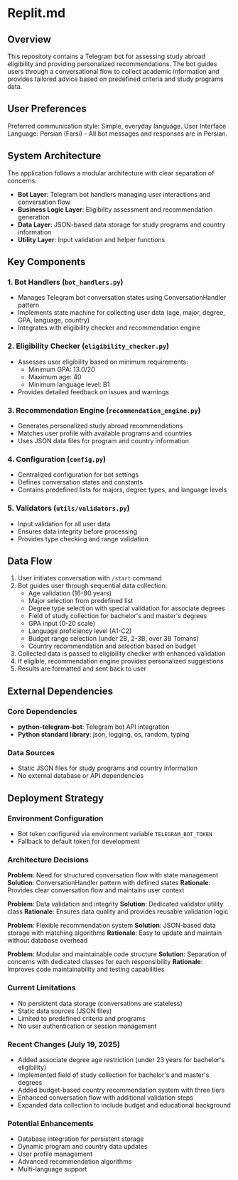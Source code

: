 # Replit.md

## Overview

This repository contains a Telegram bot for assessing study abroad eligibility and providing personalized recommendations. The bot guides users through a conversational flow to collect academic information and provides tailored advice based on predefined criteria and study programs data.

## User Preferences

Preferred communication style: Simple, everyday language.
User Interface Language: Persian (Farsi) - All bot messages and responses are in Persian.

## System Architecture

The application follows a modular architecture with clear separation of concerns:

- **Bot Layer**: Telegram bot handlers managing user interactions and conversation flow
- **Business Logic Layer**: Eligibility assessment and recommendation generation
- **Data Layer**: JSON-based data storage for study programs and country information
- **Utility Layer**: Input validation and helper functions

## Key Components

### 1. Bot Handlers (`bot_handlers.py`)
- Manages Telegram bot conversation states using ConversationHandler pattern
- Implements state machine for collecting user data (age, major, degree, GPA, language, country)
- Integrates with eligibility checker and recommendation engine

### 2. Eligibility Checker (`eligibility_checker.py`)
- Assesses user eligibility based on minimum requirements:
  - Minimum GPA: 13.0/20
  - Maximum age: 40
  - Minimum language level: B1
- Provides detailed feedback on issues and warnings

### 3. Recommendation Engine (`recommendation_engine.py`)
- Generates personalized study abroad recommendations
- Matches user profile with available programs and countries
- Uses JSON data files for program and country information

### 4. Configuration (`config.py`)
- Centralized configuration for bot settings
- Defines conversation states and constants
- Contains predefined lists for majors, degree types, and language levels

### 5. Validators (`utils/validators.py`)
- Input validation for all user data
- Ensures data integrity before processing
- Provides type checking and range validation

## Data Flow

1. User initiates conversation with `/start` command
2. Bot guides user through sequential data collection:
   - Age validation (16-80 years)
   - Major selection from predefined list
   - Degree type selection with special validation for associate degrees
   - Field of study collection for bachelor's and master's degrees
   - GPA input (0-20 scale)
   - Language proficiency level (A1-C2)
   - Budget range selection (under 2B, 2-3B, over 3B Tomans)
   - Country recommendation and selection based on budget
3. Collected data is passed to eligibility checker with enhanced validation
4. If eligible, recommendation engine provides personalized suggestions
5. Results are formatted and sent back to user

## External Dependencies

### Core Dependencies
- **python-telegram-bot**: Telegram bot API integration
- **Python standard library**: json, logging, os, random, typing

### Data Sources
- Static JSON files for study programs and country information
- No external database or API dependencies

## Deployment Strategy

### Environment Configuration
- Bot token configured via environment variable `TELEGRAM_BOT_TOKEN`
- Fallback to default token for development

### Architecture Decisions

**Problem**: Need for structured conversation flow with state management
**Solution**: ConversationHandler pattern with defined states
**Rationale**: Provides clear conversation flow and maintains user context

**Problem**: Data validation and integrity
**Solution**: Dedicated validator utility class
**Rationale**: Ensures data quality and provides reusable validation logic

**Problem**: Flexible recommendation system
**Solution**: JSON-based data storage with matching algorithms
**Rationale**: Easy to update and maintain without database overhead

**Problem**: Modular and maintainable code structure
**Solution**: Separation of concerns with dedicated classes for each responsibility
**Rationale**: Improves code maintainability and testing capabilities

### Current Limitations
- No persistent data storage (conversations are stateless)
- Static data sources (JSON files)
- Limited to predefined criteria and programs
- No user authentication or session management

### Recent Changes (July 19, 2025)
- Added associate degree age restriction (under 23 years for bachelor's eligibility)
- Implemented field of study collection for bachelor's and master's degrees
- Added budget-based country recommendation system with three tiers
- Enhanced conversation flow with additional validation steps
- Expanded data collection to include budget and educational background

### Potential Enhancements
- Database integration for persistent storage
- Dynamic program and country data updates
- User profile management
- Advanced recommendation algorithms
- Multi-language support